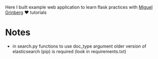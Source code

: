 Here I built example web application to learn flask practices with [Miguel Grinberg](https://blog.miguelgrinberg.com/index) :heart: tutorials 

# Notes

- in search.py functions to use doc_type argument older version of elasticsearch (pip) is required (look in requirements.txt)



